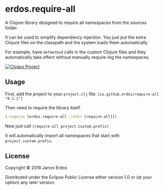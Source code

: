 # erdos.require-all

A Clojure library designed to require all namespaces from the sources folder.

It can be used to simplify dependency injection. You just put the extra Clojure
files on the classpath and the system loads them automatically.

For example, have `defmethod` calls in the custom Clojure files and they
automatically take effect without manually require-ing the namespaces.

[![Clojars Project](https://img.shields.io/clojars/v/io.github.erdos/require-all.svg)](https://clojars.org/io.github.erdos/require-all)

## Usage

First, add the project to your `project.clj` file: `[io.github.erdos/require-all "0.1.1"]`

Then need to require the library itself.

``` clojure
(:require [erdos.require-all :refer [require-all]])
```

Now just call `(require-all project.custom.prefix)`

It will automatically import all namespaces that start with `project.custom.prefix`.

## License

Copyright © 2018 Janos Erdos

Distributed under the Eclipse Public License either version 1.0 or (at
your option) any later version.
